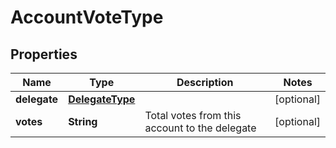 
# AccountVoteType

## Properties
Name | Type | Description | Notes
------------ | ------------- | ------------- | -------------
**delegate** | [**DelegateType**](DelegateType.md) |  |  [optional]
**votes** | **String** | Total votes from this account to the delegate |  [optional]



